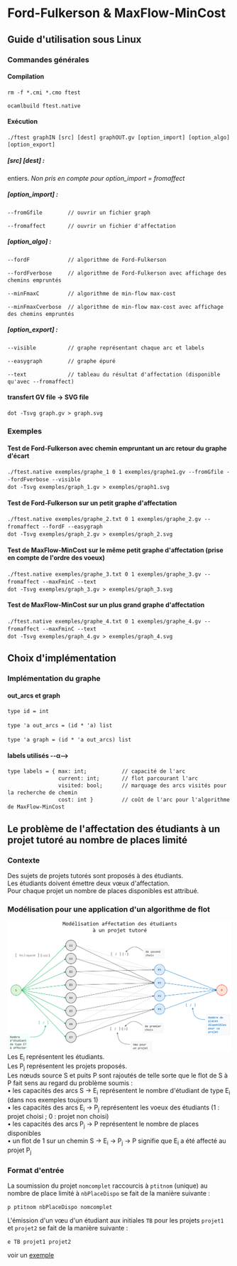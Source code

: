# Ford-Fulkerson & MaxFlow-MinCost

## Guide d'utilisation sous Linux
### Commandes générales
#### Compilation
``` 
rm -f *.cmi *.cmo ftest    
``` 
``` 
ocamlbuild ftest.native   
``` 
#### Exécution
``` 
./ftest graphIN [src] [dest] graphOUT.gv [option_import] [option_algo] [option_export]     
``` 
#####     [src] [dest] :
entiers.  <i>  Non pris en compte pour option_import = fromaffect</i>
#####     [option_import] :
```
--fromGfile        // ouvrir un fichier graph 
``` 
```
--fromaffect       // ouvrir un fichier d'affectation
``` 
#####     [option_algo] :
```
--fordF            // algorithme de Ford-Fulkerson 
```
```
--fordFverbose     // algorithme de Ford-Fulkerson avec affichage des chemins empruntés
``` 
```
--minFmaxC         // algorithme de min-flow max-cost
``` 
```
--minFmaxCverbose  // algorithme de min-flow max-cost avec affichage des chemins empruntés
``` 
#####     [option_export] :
```
--visible          // graphe représentant chaque arc et labels
```
```
--easygraph        // graphe épuré
``` 
```
--text             // tableau du résultat d'affectation (disponible qu'avec --fromaffect)
``` 
#### transfert GV file → SVG file
``` 
dot -Tsvg graph.gv > graph.svg                                                               
``` 

### Exemples 
#### Test de **Ford-Fulkerson** avec chemin empruntant un arc retour du graphe d'écart
`./ftest.native exemples/graphe_1 0 1 exemples/graphe1.gv --fromGfile --fordFverbose --visible` </br>
`dot -Tsvg exemples/graph_1.gv > exemples/graph1.svg` 
#### Test de **Ford-Fulkerson** sur un petit graphe d'affectation 
`./ftest.native exemples/graphe_2.txt 0 1 exemples/graphe_2.gv --fromaffect --fordF --easygraph` </br>
`dot -Tsvg exemples/graph_2.gv > exemples/graph_2.svg` 
#### Test de **MaxFlow-MinCost** sur le même petit graphe d'affectation (prise en compte de l'ordre des voeux)
`./ftest.native exemples/graphe_3.txt 0 1 exemples/graphe_3.gv --fromaffect --maxFminC --text` </br>
`dot -Tsvg exemples/graph_3.gv > exemples/graph_3.svg` 
#### Test de **MaxFlow-MinCost** sur un plus grand graphe d'affectation
`./ftest.native exemples/graphe_4.txt 0 1 exemples/graphe_4.gv --fromaffect --maxFminC --text` </br>
`dot -Tsvg exemples/graph_4.gv > exemples/graph_4.svg` 
## Choix d'implémentation
### Implémentation du graphe
 
#### out_arcs et graph
```
type id = int

type 'a out_arcs = (id * 'a) list

type 'a graph = (id * 'a out_arcs) list
```
#### labels utilisés --α-->
```
type labels = { max: int;           // capacité de l'arc
                current: int;       // flot parcourant l'arc
                visited: bool;      // marquage des arcs visités pour la recherche de chemin 
                cost: int }         // coût de l'arc pour l'algorithme de MaxFlow-MinCost                     
```
## Le problème de l'affectation des étudiants à un projet tutoré au nombre de places limité  
### Contexte
Des sujets de projets tutorés sont proposés à des étudiants.</br>
Les étudiants doivent émettre deux vœux d'affectation.</br>
Pour chaque projet un nombre de places disponibles est attribué.
### Modélisation pour une application d'un algorithme de flot
![What is this](model.PNG)
Les E<sub>i</sub> représentent les étudiants.</br>
Les P<sub>j</sub> représentent les projets proposés.</br>
Les nœuds source S et puits P sont rajoutés de telle sorte que le flot de S à P fait sens au regard du problème soumis :</br>
  • les capacités des arcs S → E<sub>i</sub> représentent le nombre d'étudiant de type E<sub>i</sub> (dans nos exemples toujours 1)</br>
  • les capacités des arcs E<sub>i</sub> → P<sub>j</sub> représentent les voeux des étudiants (1 : projet choisi ; 0 : projet non choisi)</br>
  • les capacités des arcs P<sub>j</sub> → P représentent le nombre de places disponibles</br>
  • un flot de 1 sur un chemin S → E<sub>i</sub> → P<sub>j</sub> → P signifie que E<sub>i</sub> a été affecté au projet P<sub>j</sub>
### Format d'entrée
La soumission du projet `nomcomplet` raccourcis à `ptitnom` (unique) au nombre de place limité à `nbPlaceDispo` se fait de la manière suivante :
```
p ptitnom nbPlaceDispo nomcomplet
```
L'émission d'un vœu d'un étudiant aux initiales `TB` pour les projets `projet1` et `projet2` se fait de la manière suivante :
```
e TB projet1 projet2
```
voir un [exemple](exemples/graph_2.txt)

